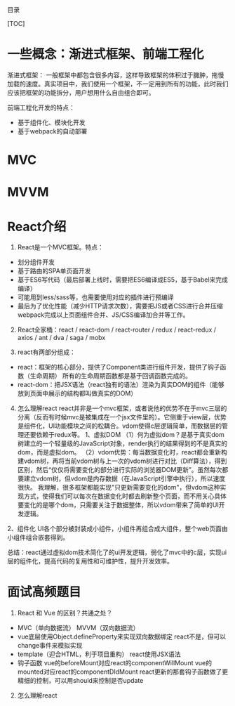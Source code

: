 目录

[TOC]


# 一些概念：渐进式框架、前端工程化

渐进式框架：
一般框架中都包含很多内容，这样导致框架的体积过于臃肿，拖慢加载的速度。真实项目中，我们使用一个框架，不一定用到所有的功能，此时我们应该把框架的功能拆分，用户想用什么自由组合即可。

前端工程化开发的特点：
- 基于组件化、模块化开发
- 基于webpack的自动部署


# MVC

# MVVM

# React介绍
1. React是一个MVC框架。特点：
- 划分组件开发
- 基于路由的SPA单页面开发
- 基于ES6写代码（最后部署上线时，需要把ES6编译成ES5，基于Babel来完成编译）
- 可能用到less/sass等，也需要使用对应的插件进行预编译
- 最后为了优化性能（减少HTTP请求次数），需要把JS或者CSS进行合并压缩
webpack完成以上页面组件合并、JS/CSS编译加合并等工作。



2. React全家桶：react / react-dom / react-router / redux / react-redux / axios / ant / dva / saga / mobx

3. react有两部分组成：
- react：框架的核心部分，提供了Component类进行组件开发，提供了钩子函数（生命周期）
所有的生命周期函数都是基于回调函数完成的。
- react-dom：把JSX语法（react独有的语法）渲染为真实DOM的组件（能够放到页面中展示的结构都叫做真实的DOM）

4. 怎么理解react
react并非是一个mvc框架，或者说他的优势不在于mvc三层的分离（反而有时候mvc是被集成在一个jsx文件里的）。它侧重于view层，优势是组件化，UI功能模块之间的松耦合。vdom使得c层逻辑简单，而数据层的管理还要依赖于redux等。
1、虚拟DOM
（1）何为虚拟dom？是基于真实dom树建立的一个轻量级的JavaScript对象，render执行的结果得到的不是真实的dom，而是虚拟dom。
（2）vdom优势：每当数据变化时，react都会重新构建vdom树，再将当前vdom树与上一次的vdom树进行对比（Diff算法），得到区别，然后“仅仅将需要变化的部分进行实际的浏览器DOM更新”。虽然每次都要建立vdom树，但vdom是内存数据（在JavaScript引擎中执行），所以速度很快。
我理解，很多框架都能实现"只更新需要变化的dom"，但vdom这种实现方式，使得我们可以每次在数据变化时都去刷新整个页面，而不用关心具体要变化的是哪个dom，只需要关注于数据整体，所以vdom带来了简单的UI开发逻辑。

2、组件化
UI各个部分被封装成小组件，小组件再组合成大组件，整个web页面由小组件组合嵌套得到。

总结：react通过虚拟dom技术简化了的ui开发逻辑，弱化了mvc中的c层，实现ui层的组件化，提高代码的复用性和可维护性，提升开发效率。


# 面试高频题目
1. React 和 Vue 的区别？共通之处？
- MVC（单向数据流）    MVVM（双向数据流）
- vue底层使用Object.defineProperty来实现双向数据绑定
react不是，但可以change事件来模拟实现
- template（迎合HTML，利于项目重构）
react使用JSX语法
- 钩子函数
vue的beforeMount对应react的componentWillMount
vue的mounted对应react的componentDIdMount
react更新的那套钩子函数做了更精细的控制，可以用should来控制是否update

2. 怎么理解react





